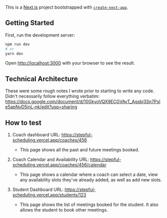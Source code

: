 This is a [Next.js](https://nextjs.org/) project bootstrapped with [`create-next-app`](https://github.com/vercel/next.js/tree/canary/packages/create-next-app).

## Getting Started

First, run the development server:

```bash
npm run dev
# or
yarn dev
```

Open [http://localhost:3000](http://localhost:3000) with your browser to see the result.

## Technical Architecture
These were some rough notes I wrote prior to starting to write any code. Didn't necessarily follow everything verbatim:
https://docs.google.com/document/d/10GkyoVQX9ECGVAvT_Agsbj3Sn7PsIe5apNvD5inL-nk/edit?usp=sharing

## How to test

1. Coach dashboard URL: https://stepful-scheduling.vercel.app/coaches/456
    * This page shows all the past and future meetings booked.

2. Coach Calendar and Availability URL: https://stepful-scheduling.vercel.app/coaches/456/calendar
    * This page shows a calendar where a coach can select a date, view any availability slots they've already added, as well as add new slots.

4. Student Dashboard URL: https://stepful-scheduling.vercel.app/students/123
    * This page shows the list of meetings booked for the student. It also allows the student to book other meetings.




